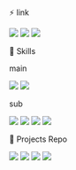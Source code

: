 ⚡ link

<a href="https://fadet-coding.tistory.com/manage" target="_blank"><img src="https://img.shields.io/badge/tistiory-000000?style=flat-square&logo=tistory&logoColor=white"/></a>
<a href="https://www.notion.so/Developer-fadet-419a3bc5b4d44e82a413116b44bf3fd2" target="_blank"><img src="https://img.shields.io/badge/notion-000000?style=flat-square&logo=notion&logoColor=white"/></a>
<a href="mailto:rnjsxo1017@gmail.com" target="_blank"><img src="https://img.shields.io/badge/gmail-EA4335?style=flat-square&logo=gmail&logoColor=white"/></a>

🔧 Skills

main

<img src="https://img.shields.io/badge/java-744e3b?style=flat-square&logo=java&logoColor=white"/> <img src="https://img.shields.io/badge/spring-6DB33F?style=flat-square&logo=Spring&logoColor=white"/> 

sub

<img src="https://img.shields.io/badge/react-61DAFB?style=flat-square&logo=react&logoColor=white"/> <img src="https://img.shields.io/badge/python-3776AB?style=flat-square&logo=python&logoColor=white"/> <img src="https://img.shields.io/badge/django-092E20?style=flat-square&logo=django&logoColor=white"/> <img src="https://img.shields.io/badge/django-092E20?style=flat-square&logo=django&logoColor=white"/>


🚀 Projects Repo

<a href="https://github.com/kth1017/project_AwsPosts_1" target="_blank"><img src="https://img.shields.io/badge/스프링 시큐리티를 사용한 로그인 게시판 프로젝트-FF0000?style=flat-square&logo=&logoColor=black"/></a>
<a href="https://github.com/kth1017/project_newPostLink" target="_blank"><img src="https://img.shields.io/badge/티스토리 블로그용 목차&링크 추가 기능-008FC7?style=flat-square&logo=&logoColor=white"/></a>
<a href="https://github.com/kth1017/project_lolAram_1" target="_blank"><img src="https://img.shields.io/badge/게임 리그오브레전드의 칼바람 나락 모드 스킬셋 가이드-83B81A?style=flat-square&logo=&logoColor=white"/></a>
<a href="" target="_blank"><img src="https://img.shields.io/badge/GPT API를 이용한 AI웹서비스-83B81A?style=flat-square&logo=&logoColor=white"/></a>




<!--
**kth1017/kth1017** is a ✨ _special_ ✨ repository because its `README.md` (this file) appears on your GitHub profile.

Here are some ideas to get you started:

- 🔭 I’m currently working on ...
- 🌱 I’m currently learning ...
- 👯 I’m looking to collaborate on ...
- 🤔 I’m looking for help with ...
- 💬 Ask me about ...
- 📫 How to reach me: ...
- 😄 Pronouns: ...
- ⚡ Fun fact: ...
-->
